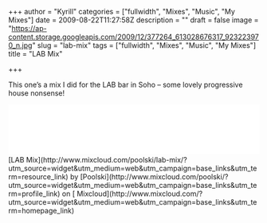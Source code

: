 +++
author = "Kyrill"
categories = ["fullwidth", "Mixes", "Music", "My Mixes"]
date = 2009-08-22T11:27:58Z
description = ""
draft = false
image = "https://ap-content.storage.googleapis.com/2009/12/377264_613028676317_923223970_n.jpg"
slug = "lab-mix"
tags = ["fullwidth", "Mixes", "Music", "My Mixes"]
title = "LAB Mix"

+++


This one’s a mix I did for the LAB bar in Soho – some lovely progressive house nonsense!  
<iframe frameborder="0" height="100" src="//www.mixcloud.com/widget/iframe/?feed=http%3A%2F%2Fwww.mixcloud.com%2Fpoolski%2Flab-mix%2F&embed_uuid=7307985c-ca32-44c0-b741-d1fae6a39a4f&stylecolor=&embed_type=widget_standard" width="100%"></iframe>

<div style="clear:both; height:3px; width:auto;"></div>[LAB Mix](http://www.mixcloud.com/poolski/lab-mix/?utm_source=widget&utm_medium=web&utm_campaign=base_links&utm_term=resource_link)<span> by </span>[Poolski](http://www.mixcloud.com/poolski/?utm_source=widget&utm_medium=web&utm_campaign=base_links&utm_term=profile_link)<span> on </span>[ Mixcloud](http://www.mixcloud.com/?utm_source=widget&utm_medium=web&utm_campaign=base_links&utm_term=homepage_link)

<div style="clear:both; height:3px;"></div>
